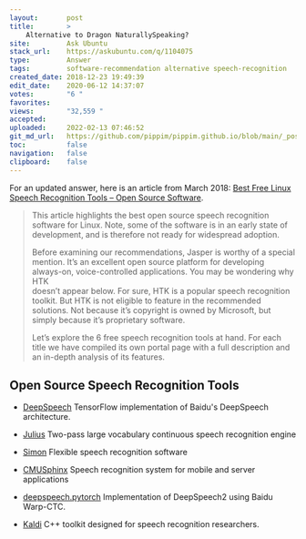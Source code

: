 ```yaml
---
layout:       post
title:        >
    Alternative to Dragon NaturallySpeaking?
site:         Ask Ubuntu
stack_url:    https://askubuntu.com/q/1104075
type:         Answer
tags:         software-recommendation alternative speech-recognition
created_date: 2018-12-23 19:49:39
edit_date:    2020-06-12 14:37:07
votes:        "6 "
favorites:    
views:        "32,559 "
accepted:     
uploaded:     2022-02-13 07:46:52
git_md_url:   https://github.com/pippim/pippim.github.io/blob/main/_posts/2018/2018-12-23-Alternative-to-Dragon-NaturallySpeaking_.md
toc:          false
navigation:   false
clipboard:    false
---
```


For an updated answer, here is an article from March 2018: [Best Free Linux Speech Recognition Tools – Open Source Software][1].

> This article highlights the best open source speech recognition  
> software for Linux. Note, some of the software is in an early state of  
> development, and is therefore not ready for widespread adoption.  
>   
> Before examining our recommendations, Jasper is worthy of a special  
> mention. It’s an excellent open source platform for developing  
> always-on, voice-controlled applications. You may be wondering why HTK  
> doesn’t appear below. For sure, HTK is a popular speech recognition  
> toolkit. But HTK is not eligible to feature in the recommended  
> solutions. Not because it’s copyright is owned by Microsoft, but  
> simply because it’s proprietary software.  
>   
> Let’s explore the 6 free speech recognition tools at hand. For each  
> title we have compiled its own portal page with a full description and  
> an in-depth analysis of its features.  

## Open Source Speech Recognition Tools

- [DeepSpeech][2]   TensorFlow implementation of Baidu's DeepSpeech architecture.
- [Julius][3]   Two-pass large vocabulary continuous speech recognition engine
- [Simon][4]    Flexible speech recognition software
- [CMUSphinx][5]    Speech recognition system for mobile and server applications
- [deepspeech.pytorch][6]   Implementation of DeepSpeech2 using Baidu Warp-CTC.
- [Kaldi][7]    C++ toolkit designed for speech recognition researchers.


  [1]: https://www.linuxlinks.com/best-free-linux-speech-recognition-tools-open-source-software/
  [2]: https://www.linuxlinks.com/deepspeech-tensorflow-implementation-baidus-deepspeech-architecture/
  [3]: https://www.linuxlinks.com/Julius/
  [4]: https://www.linuxlinks.com/Simon/
  [5]: https://www.linuxlinks.com/cmusphinx-open-source-speech-recognition-system-for-mobile-and-server-applications/
  [6]: https://www.linuxlinks.com/deepspeech-pytorch-implementation-of-deepspeech2-using-baidu-warp-ctc/
  [7]: https://www.linuxlinks.com/kaldi-speech-recognition-toolkit-designed-for-speech-recognition-researchers/
